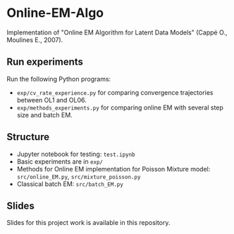 # Online-EM-Algo
Implementation of "Online EM Algorithm for Latent Data Models" (Cappé O., Moulines E., 2007).

## Run experiments
Run the following Python programs:
* `exp/cv_rate_experience.py` for comparing convergence trajectories between OL1 and OL06.
* `exp/methods_experiments.py` for comparing online EM with several step size and batch EM.

## Structure
* Jupyter notebook for testing: ``test.ipynb``
* Basic experiments are in ``exp/``
* Methods for Online EM implementation for Poisson Mixture model: ``src/online_EM.py``, ``src/mixture_poisson.py``
* Classical batch EM: ``src/batch_EM.py``

## Slides
Slides for this project work is available in this repository.
